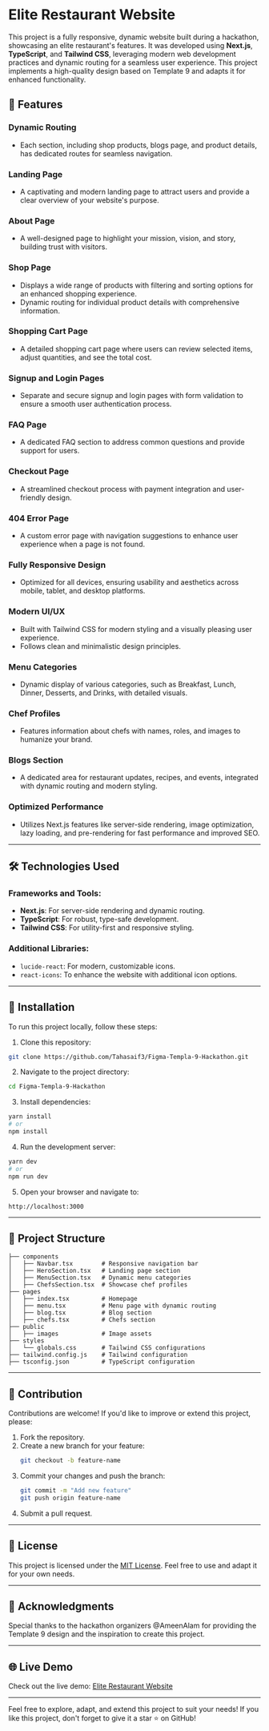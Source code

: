 # Elite Restaurant Website 

This project is a fully responsive, dynamic website built during a hackathon, showcasing an elite restaurant's features. It was developed using **Next.js**, **TypeScript**, and **Tailwind CSS**, leveraging modern web development practices and dynamic routing for a seamless user experience. This project implements a high-quality design based on Template 9 and adapts it for enhanced functionality.

## 🚀 Features  

### Dynamic Routing  
- Each section, including shop products, blogs page, and product details, has dedicated routes for seamless navigation.  

### Landing Page  
- A captivating and modern landing page to attract users and provide a clear overview of your website's purpose.  

### About Page  
- A well-designed page to highlight your mission, vision, and story, building trust with visitors.  

### Shop Page  
- Displays a wide range of products with filtering and sorting options for an enhanced shopping experience.  
- Dynamic routing for individual product details with comprehensive information.  

### Shopping Cart Page  
- A detailed shopping cart page where users can review selected items, adjust quantities, and see the total cost.  

### Signup and Login Pages  
- Separate and secure signup and login pages with form validation to ensure a smooth user authentication process.  

### FAQ Page  
- A dedicated FAQ section to address common questions and provide support for users.  

### Checkout Page  
- A streamlined checkout process with payment integration and user-friendly design.  

### 404 Error Page  
- A custom error page with navigation suggestions to enhance user experience when a page is not found.  

### Fully Responsive Design  
- Optimized for all devices, ensuring usability and aesthetics across mobile, tablet, and desktop platforms.  

### Modern UI/UX  
- Built with Tailwind CSS for modern styling and a visually pleasing user experience.  
- Follows clean and minimalistic design principles.  

### Menu Categories  
- Dynamic display of various categories, such as Breakfast, Lunch, Dinner, Desserts, and Drinks, with detailed visuals.  

### Chef Profiles  
- Features information about chefs with names, roles, and images to humanize your brand.  

### Blogs Section  
- A dedicated area for restaurant updates, recipes, and events, integrated with dynamic routing and modern styling.  

### Optimized Performance  
- Utilizes Next.js features like server-side rendering, image optimization, lazy loading, and pre-rendering for fast performance and improved SEO.
 
---

## 🛠️ Technologies Used

### Frameworks and Tools:
- **Next.js**: For server-side rendering and dynamic routing.
- **TypeScript**: For robust, type-safe development.
- **Tailwind CSS**: For utility-first and responsive styling.

### Additional Libraries:
- `lucide-react`: For modern, customizable icons.
- `react-icons`: To enhance the website with additional icon options.

---

## 🌟 Installation

To run this project locally, follow these steps:

1. Clone this repository:
```bash
git clone https://github.com/Tahasaif3/Figma-Templa-9-Hackathon.git
```

2. Navigate to the project directory:
```bash
cd Figma-Templa-9-Hackathon
```

3. Install dependencies:
```bash
yarn install
# or
npm install
```

4. Run the development server:
```bash
yarn dev
# or
npm run dev
```

5. Open your browser and navigate to:
```
http://localhost:3000
```

---

## 📂 Project Structure

```
├── components
│   ├── Navbar.tsx        # Responsive navigation bar
│   ├── HeroSection.tsx   # Landing page section
│   ├── MenuSection.tsx   # Dynamic menu categories
│   ├── ChefsSection.tsx  # Showcase chef profiles
├── pages
│   ├── index.tsx         # Homepage
│   ├── menu.tsx          # Menu page with dynamic routing
│   ├── blog.tsx          # Blog section
│   ├── chefs.tsx         # Chefs section
├── public
│   ├── images            # Image assets
├── styles
│   └── globals.css       # Tailwind CSS configurations
├── tailwind.config.js    # Tailwind configuration
├── tsconfig.json         # TypeScript configuration
```

---

## 🤝 Contribution

Contributions are welcome! If you'd like to improve or extend this project, please:
1. Fork the repository.
2. Create a new branch for your feature:
   ```bash
   git checkout -b feature-name
   ```
3. Commit your changes and push the branch:
   ```bash
   git commit -m "Add new feature"
   git push origin feature-name
   ```
4. Submit a pull request.

---

## 📄 License

This project is licensed under the [MIT License](LICENSE). Feel free to use and adapt it for your own needs.

---

## 🎉 Acknowledgments

Special thanks to the hackathon organizers @AmeenAlam for providing the Template 9 design and the inspiration to create this project.

---

## 🌐 Live Demo

Check out the live demo: [Elite Restaurant Website](https://figma-template-9-hackathon.vercel.app/)

---

Feel free to explore, adapt, and extend this project to suit your needs! If you like this project, don't forget to give it a star ⭐ on GitHub!
